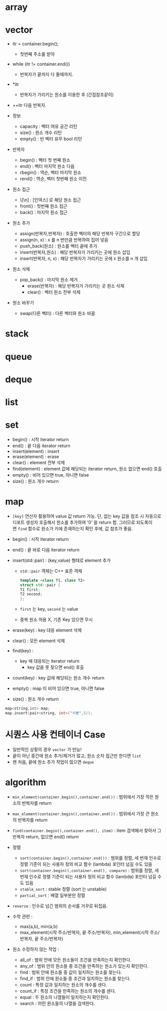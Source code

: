 # array 

# vector 
- itr = container.begin();
    - 첫번째 주소를 받아
- while (itr != container.end())
    - 반복자가 끝까지 다 돌때까지.
- \*itr
    - 반복자가 가리키는 원소를 이용한 후 (간접참조같이)
- ++itr 다음 반복자.

- 정보
    - capacity : 벡터 여유 공간 리턴
    - size() : 원소 개수 리턴
    - empty() : 빈 벡터 유무 bool 리턴
- 반복자
    - begin() : 벡터 첫 번째 원소
    - end() : 벡터 마지막 원소 다음
    - rbegin() : 역순, 벡터 마지막 원소
    - rend() : 역순, 벡터 첫번째 원소 이전
- 원소 접근
    -  \\\[\n\] : \[인덱스] 로 해당 원소 접근
    - front() : 첫번째 원소 접근
    - back() : 마지막 원소 접근
- 원소 추가
    - assign(반복자,반복자) : 호출한 벡터의 해당 반복자 구간으로 할당
    - assign(n, x) : x 를 n 번만큼 반복하여 집어 넣음
    - push_back(원소) : 원소를 벡터 끝에 추가
    - insert(반복자,원소) : 해당 반복자가 가리키는 곳에 원소 삽입
    - insert(반복자, n, x) : 해당 반복자가 가리키는 곳에 x 원소를 n 개 삽입
- 원소 삭제
    - pop_back() : 마지막 원소 제거
        - erase(반복자) : 해당 반복자가 가리키는 곳 원소 삭제
        - clear() : 벡터 원소 전부 삭제
- 원소 바꾸기
    - swap(다른 벡터) : 다른 벡터와 원소 바꿈
# stack

# queue

# deque

# list

# set
- begin() : 시작 iterator return
- end() : 끝 다음 iterator return
- insert(element) : insert
- erase(element) : erase
- clear() : element 전부 삭제
- find(element) : element 값에 해당되는 iterator return, 원소 없으면 end() 호출
- empty() : 비어 있으면 true, 아니면 false
- size() : 원소 개수 return
# map
- `[key]` 연산자 활용하여 value 값 return 가능. 단, 없는 key 값을 참조 시 자동으로 디포트 생성자 호출해서 원소를 추가하여 '0' 을 return 함. 그러므로 되도록이면 `find` 함수로 원소가 키에 존재하는지 확인 후에, 값 참조가 좋음.

- begin() : 시작 iterator return
- end() : 끝 바로 다음 iterator return
- insert(std::pair) : (key,value) 형태로 element 추가
    - `std::pair` 객체는 C++ 표준 객체
        
        ```cpp
        template <class T1, class T2>
        struct std::pair {
        T1 first;
        T2 second;
        };
        ```
        
    - `first` 는 key, `second` 는 value
    - 중복 원소 허용 X, 기존 Key 있으면 무시
- erase(key) : key 대응 element 삭제
- clear() : 모든 element 삭제
- find(key) :
    - key 에 대응되는 iterator return
        - key 값을 못 찾으면 end() 호출
- count(key) : key 값에 해당되는 원소 개수 return
- empty() : map 이 비어 있으면 true, 아니면 false
- size() : 원소 개수 return

```cpp
map<string,int> map;
map.insert(pair<string, int>("식빵",5));
```

# 시퀀스 사용 컨테이너 Case
- 일반적인 상황의 경우 `vector` 가 만능!
- 끝이 아닌 중간에 원소 추가/제거가 많고, 원소 순차 접근만 한다면 `list`
- 맨 처음, 끝에 원소 추가 작업이 많으면 `deque`


# algorithm
- `min_element(container.begin(),container.end())` : 범위에서 가장 작은 원소의 반복자를 return
- `max_element(container.begin(),container.end())` : 범위에서 가장 큰 원소의 반복자를 return
- `find(container.begin(),container.end(), item)` : item 검색해서 찾아서 그 반복자 return, 없으면 end() return
    
- 정렬
    - `sort(container.begin(),container.end())` : 범위를 정렬, 세 번재 인수로 정렬 기준이 되는 사용자 정의 비교 함수 (lambda) 포인터 넘길 수도 있음
    - `sort(container.begin(),container.end(), compare)` : 범위를 정렬, 세 번재 인수로 정렬 기준이 되는 사용자 정의 비교 함수 (lambda) 포인터 넘길 수도 있음
    - `stable_sort` : stable 정렬 (sort 는 unstable)
    - `partial_sort` : 배열 일부분만 정렬
- `reverse` : 인수로 넘긴 범위의 순서를 거꾸로 뒤집음.
    
- 수학 관련 :
    - max(a,b), min(a,b)
    - max_element(시작 주소/반복자, 끝 주소/반복자), min_element(시작 주소/반복자, 끝 주소/반복자)

- 원소 수정하지 않는 작업 :
    - all_of : 범위 안에 모든 원소들이 조건을 만족하는지 확인한다.
    - any_of : 범위 안의 원소들 중 조건을 만족하는 원소가 있는지 확인한다.
    - find : 범위 안에 원소들 중 값이 일치하는 원소를 찾는다.
    - find_if : 범위 안에 원소들 중 조건과 일치하는 원소를 찾는다.
    - count : 특정 값과 일치하는 원소의 개수를 센다.
    - count_if : 특정 조건을 만족하는 원소의 개수를 센다.
    - equal : 두 원소의 나열들이 일치하는지 확인한다.
    - search : 어떤 원소들의 나열을 검색한다.